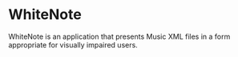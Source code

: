 # WhiteNote
WhiteNote is an application that presents Music XML files in a form appropriate for visually impaired users.
